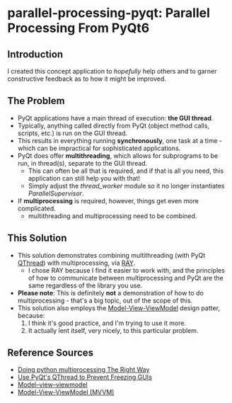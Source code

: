 # parallel-processing-pyqt: Parallel Processing From PyQt6

## Introduction
I created this concept application to *hopefully* help others and to garner constructive feedback as to how it might be improved.

## The Problem
- PyQt applications have a main thread of execution: **the GUI thread**.
- Typically, anything called directly from PyQt (object method calls, scripts, etc.) is run on the GUI thread.
- This results in everything running **synchronously**, one task at a time - which can be impractical for sophisticated applications.
- PyQt does offer **multithreading**, which allows for subprograms to be run, in thread(s), separate to the GUI thread.
  - This can often be all that is required, and if that is all you need, this application can still help you with that!
  - Simply adjust the *thread_worker* module so it no longer instantiates *ParallelSupervisor*.
- If **multiprocessing** is required, however, things get even more complicated.
  - multithreading and multiprocessing need to be combined.

## This Solution
- This solution demonstrates combining multithreading (with PyQt [QThread](https://doc.qt.io/qt-6/qthread.html)) with multiprocessing, via [RAY](https://www.ray.io/).
  - I chose RAY because I find it easier to work with, and the principles of how to communicate between multiprocessing and PyQt are the same regardless of the library you use.
- **Please note**: This is definitely **not** a demonstration of how to do multiprocessing - that's a big topic, out of the scope of this.
- This solution also employs the [Model-View-ViewModel](https://en.wikipedia.org/wiki/Model%E2%80%93view%E2%80%93viewmodel) design patter, because:
  1. I think it's good practice, and I'm trying to use it more.
  2. It actually lent itself, very nicely, to this particular problem.

## Reference Sources
- [Doing python multiprocessing The Right Way](https://medium.com/@sampsa.riikonen/doing-python-multiprocessing-the-right-way-a54c1880e300)
- [Use PyQt's QThread to Prevent Freezing GUIs](https://realpython.com/python-pyqt-qthread/)
- [Model–view–viewmodel](https://en.wikipedia.org/wiki/Model%E2%80%93view%E2%80%93viewmodel)
- [Model-View-ViewModel (MVVM)](https://learn.microsoft.com/en-us/dotnet/architecture/maui/mvvm)